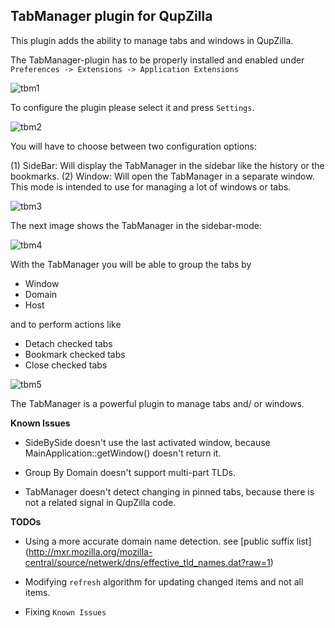 TabManager plugin for QupZilla
-------------------------------------------------
This plugin adds the ability to manage tabs and windows in QupZilla.

The TabManager-plugin has to be properly installed and enabled under `Preferences -> Extensions -> Application Extensions`

![tbm1](http://i.imgur.com/Qle6PYa.png)

To configure the plugin please select it and press `Settings`.

![tbm2](http://i.imgur.com/fF81MSX.png)

You will have to choose between two configuration options:

(1) SideBar: Will display the TabManager in the sidebar like the history or the bookmarks.
(2) Window: Will open the TabManager in a separate window. This mode is intended to use for managing a lot of windows or tabs.

![tbm3](http://i.imgur.com/uvVqEAi.png)

The next image shows the TabManager in the sidebar-mode:

![tbm4](http://i.imgur.com/KmOKs0k.png)

With the TabManager you will be able to group the tabs by

- Window
- Domain
- Host

and to perform actions like

- Detach checked tabs
- Bookmark checked tabs
- Close checked tabs

![tbm5](http://i.imgur.com/j3E5z9t.png)

The TabManager is a powerful plugin to manage tabs and/ or windows.

**Known Issues**

* SideBySide doesn't use the last activated window, because MainApplication::getWindow() doesn't return it.

* Group By Domain doesn't support multi-part TLDs.

* TabManager doesn't detect changing in pinned tabs, because there is not a related signal in QupZilla code.

**TODOs**

* Using a more accurate domain name detection. see [public suffix list] (http://mxr.mozilla.org/mozilla-central/source/netwerk/dns/effective_tld_names.dat?raw=1)

* Modifying `refresh` algorithm for updating changed items and not all items.

* Fixing `Known Issues`
